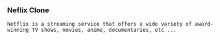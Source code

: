 ### Neflix Clone
`
 Netflix is a streaming service that offers a wide variety of award-winning TV shows, movies, anime, documentaries, etc ...
`